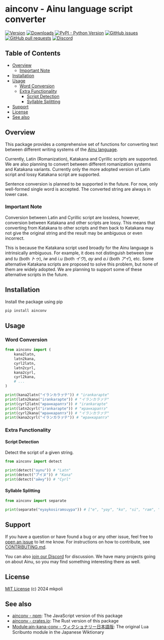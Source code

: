 <!-- omit in toc -->
# ainconv - Ainu language script converter

[![Version](https://img.shields.io/pypi/v/ainconv)](https://pypi.org/project/ainconv/)
[![Downloads](https://pepy.tech/badge/ainconv)](https://pepy.tech/project/ainconv)
[![PyPI - Python Version](https://img.shields.io/pypi/pyversions/ainconv)](https://pypi.org/project/ainconv/)
[![GitHub issues](https://img.shields.io/github/issues/mkpoli/ainconv-py)](https://github.com/mkpoli/ainconv-py/issues)
[![GitHub pull requests](https://img.shields.io/github/issues-pr/mkpoli/ainconv-py)](https://github.com/mkpoli/ainconv-py/issues)
[![Discord](https://dcbadge.vercel.app/api/server/pkpAdPHzpP?style=flat)](https://discord.aynu.org/)

<!-- omit in toc -->
## Table of Contents

- [Overview](#overview)
  - [Important Note](#important-note)
- [Installation](#installation)
- [Usage](#usage)
  - [Word Conversion](#word-conversion)
  - [Extra Functionality](#extra-functionality)
    - [Script Detection](#script-detection)
    - [Syllable Splitting](#syllable-splitting)
- [Support](#support)
- [License](#license)
- [See also](#see-also)

## Overview

This package provides a comprehensive set of functions for converting text between different writing systems of the [Ainu language](https://en.wikipedia.org/wiki/Ainu_language).

Currently, Latin (Romanization), Katakana and Cyrillic scripts are supported. We are also planning to convert between different romanization systems and Katakana variants. Currently only the more adopted version of Latin script and lossy Katakana script are supported.

Sentence conversion is planned to be supported in the future. For now, only well-formed single word is accepted. The converted string are always in lower case.

### Important Note

Conversion between Latin and Cyrillic script are lossless, however, conversion between Katakana and other scripts are lossy. This means that converting from Katakana to other scripts and then back to Katakana may not give the original string and the result may be ambiguous or even incorrect.

This is because the Katakana script used broadly for the Ainu language is intrinsically ambiguous. For example, it does not distinguish between *tow* and *tu* (both *トゥ*), *iw* and *i.u* (both *イウ*), *ay* and *a.i* (both *アイ*), etc. Some alternative Katakana scripts are proposed to solve this problem, but none of them are widely adopted. We are planning to support some of these alternative scripts in the future.

## Installation

Install the package using pip

```bash
pip install ainconv
```

## Usage

### Word Conversion

```python
from ainconv import (
    kana2latn,
    latn2kana,
    cyrl2latn,
    latn2cyrl,
    kana2cyrl,
    cyrl2kana,
    # ...
)

print(kana2latn("イランカラㇷ゚テ")) # "irankarapte"
print(latn2kana("irankarapte")) # "イランカラㇷ゚テ"
print(cyrl2latn("иранкараптэ")) # "irankarapte"
print(latn2cyrl("irankarapte")) # "иранкараптэ"
print(cyrl2kana("иранкараптэ")) # "イランカラㇷ゚テ"
print(kana2cyrl("イランカラㇷ゚テ")) # "иранкараптэ"
```

### Extra Functionality

#### Script Detection

Detect the script of a given string.

```python
from ainconv import detect

print(detect("aynu")) # "Latn"
print(detect("アイヌ")) # "Kana"
print(detect("айну")) # "Cyrl"
```

#### Syllable Splitting

```python
from ainconv import separate

print(separate("eyaykosiramsuypa")) # ["e", "yay", "ko", "si", "ram", "suy", "pa"]
```

## Support

If you have a question or have found a bug or any other issue, feel free to [open an issue](https://github.com/mkpoli/ainconv-py/issues/new) to let me know. For instructions on how to contribute, see [CONTRIBUTING.md](https://github.com/mkpoli/ainconv-py/blob/master/CONTRIBUTING.md).

You can also [join our Discord](https://discord.aynu.org/) for discussion. We have many projects going on about Ainu, so you may find something interesting there as well.

## License

[MIT License](LICENSE) (c) 2024 mkpoli

## See also

* [ainconv - npm](https://www.npmjs.com/package/ainconv): The JavaScript version of this package
* [ainconv - crates.io](https://crates.io/crates/ainconv): The Rust version of this package
* [Module:ain-kana-conv - ウィクショナリー日本語版](https://ja.wiktionary.org/wiki/%E3%83%A2%E3%82%B8%E3%83%A5%E3%83%BC%E3%83%AB:ain-kana-conv): The original Lua Scribunto module in the Japanese Wiktionary
